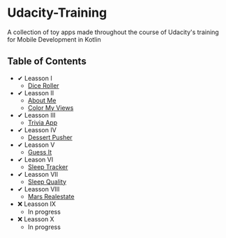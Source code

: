 # Udacity-Training
A collection of toy apps made throughout the course of Udacity's training for Mobile Development in Kotlin
## Table of Contents
* ✔ Leasson 󠁩󠁩I
    * [Dice Roller](https://github.com/AndreiZavo/Dice-Roller)
* ✔ Leasson II
    * [About Me](https://github.com/AndreiZavo/About-Me)
    * [Color My Views](https://github.com/AndreiZavo/ColorMyViews)
* ✔ Leasson III
    * [Trivia App](https://github.com/AndreiZavo/TriviaApp)
* ✔ Leasson IV
    * [Dessert Pusher](https://github.com/AndreiZavo/Dessert-Pusher)
* ✔ Leasson V
    * [Guess It](https://github.com/AndreiZavo/Guess-It)
* ✔ Leason VI
    * [Sleep Tracker](https://github.com/AndreiZavo/Sleep-Tracker)
* ✔ Leasson VII
    * [Sleep Quality](https://github.com/AndreiZavo/Sleep-Quality-Recycle)
* ✔ Leasson VIII
    * [Mars Realestate](https://github.com/AndreiZavo/Mars-Realestate)
* ❌ Leasson IX
    * In progress     
* ❌ Leasson X
    * In progress     
